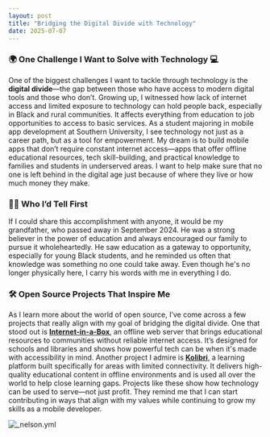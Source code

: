 ```yaml
---
layout: post
title: "Bridging the Digital Divide with Technology"
date: 2025-07-07
---
```

### 🌍 One Challenge I Want to Solve with Technology 💻 
One of the biggest challenges I want to tackle through technology is the **digital divide**—the gap between those who have access to modern
digital tools and those who don’t. Growing up, I witnessed how lack of internet access and limited exposure to technology can hold people
back, especially in Black and rural communities. It affects everything from education to job opportunities to access to basic services. As a
student majoring in mobile app development at Southern University, I see technology not just as a career path, but as a tool for
empowerment. My dream is to build mobile apps that don’t require constant internet access—apps that offer offline educational resources,
tech skill-building, and practical knowledge to families and students in underserved areas. I want to help make sure that no one is left
behind in the digital age just because of where they live or how much money they make.

### 👴🏽 Who I’d Tell First
If I could share this accomplishment with anyone, it would be my grandfather, who passed away in September 2024. He was a strong believer in
the power of education and always encouraged our family to pursue it wholeheartedly. He saw education as a gateway to opportunity,
especially for young Black students, and he reminded us often that knowledge was something no one could take away. Even though he's no
longer physically here, I carry his words with me in everything I do.

### 🛠️ Open Source Projects That Inspire Me
As I learn more about the world of open source, I’ve come across a few projects that really align with my goal of bridging the digital
divide. One that stood out is [**Internet-in-a-Box**](https://github.com/iiab/iiab), an offline web server that brings educational resources
to communities without reliable internet access. It’s designed for schools and libraries and shows how powerful tech can be when it's made
with accessibility in mind. Another project I admire is [**Kolibri**](https://github.com/learningequality/kolibri), a learning platform
built specifically for areas with limited connectivity. It delivers high-quality educational content in offline environments and is used all
over the world to help close learning gaps. Projects like these show how technology can be used to serve—not just profit. They remind me
that I can start contributing in ways that align with my values while continuing to grow my skills as a mobile developer.

![_nelson.yml]({{site.baseurl}}/images/nelson.png)

